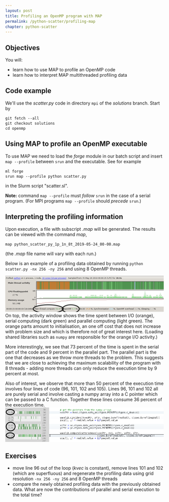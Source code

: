 ```yaml
---
layout: post
title: Profiling an OpenMP program with MAP
permalink: /python-scatter/profiling-map
chapter: python-scatter
---
```


## Objectives

You will:

* learn how to use MAP to profile an OpenMP code
* learn how to interpret MAP multithreaded profiling data


## Code example

We'll use the *scatter.py* code in directory `mpi` of the *solutions* branch. Start by

```
git fetch --all
git checkout solutions
cd openmp
```

## Using MAP to profile an OpenMP executable

To use MAP we need to load the *forge* module in our batch script and insert `map --profile` between `srun` and the executable. See for example
```
ml forge
srun map --profile python scatter.py
```
in the Slurm script "scatter.sl".

**Note:** command `map --profile` must *follow* `srun` in the case of a serial program. (For MPI programs `map --profile` should *precede* `srun`.)


## Interpreting the profiling information

Upon execution, a file with subscript *.map* will be generated. The results can be viewed with the command *map*,
```
map python_scatter_py_1p_1n_8t_2019-05-24_00-00.map
```
(the *.map* file name will vary with each run.)

Below is an example of a profiling data obtained by running `python scatter.py -nx 256 -ny 256` and using 8 OpenMP threads.

[![top-window-map-8t-trace](images/map_8t_trace.png)](images/map_8t_trace.png)
On top, the activity window shows the time spent between I/O (orange), serial computing (dark green) and parallel computing (light green). The orange parts amount to initialisation, an one off cost that does not increase with problem size and which is therefore not of great interest here. (Loading shared libraries such as `numpy` are responsible for the orange I/O activity.) 

More interestingly, we see that 73 percent of the time is spent in the serial part of the code and 9 percent in the parallel part. The parallel part is the one that decreases as we throw more threads to the problem. This suggests that we are close to achieving the maximum scalability of the program with 8 threads - adding more threads can only reduce the execution time by 9 percent at most.

Also of interest, we observe that more than 50 percent of the execution time involves four lines of code (96, 101, 102 and 105). Lines 96, 101 and 102 all are purely serial and involve casting a numpy array into a C pointer which can be passed to a C function. Together these lines consume 36 percent of the execution time. 
[![top-window-map-8t-percents](images/map_8t_percents.png)](images/map_8t_percents.png)



## Exercises

 * move line 96 out of the loop (*kvec* is constant), remove lines 101 and 102 (which are superfluous) and regenerate the profiling data using grid resolution `-nx 256 -ny 256` and 8 OpenMP threads
 * compare the newly obtained profiling data with the previously obtained data. What are now the contributions of parallel and serial execution to the total time?
